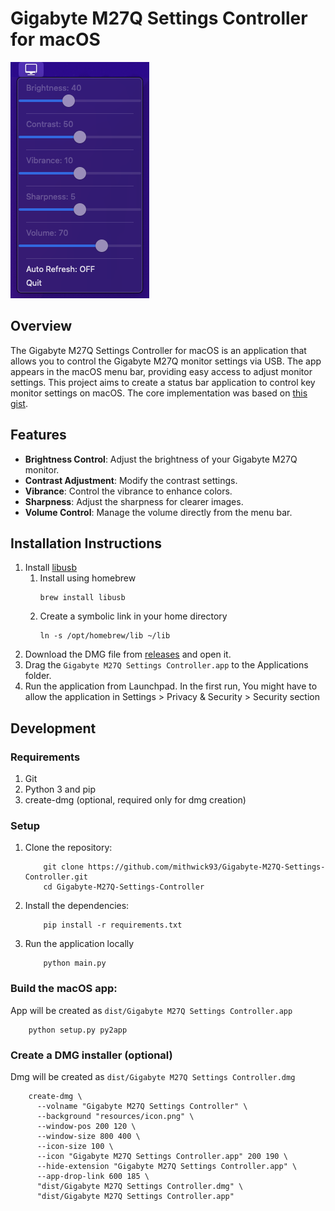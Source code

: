 # Gigabyte M27Q Settings Controller for macOS

![sample](resources/sample.png)

## Overview

The Gigabyte M27Q Settings Controller for macOS is an application that allows you to control the Gigabyte M27Q monitor
settings via USB.
The app appears in the macOS menu bar, providing easy access to adjust monitor settings.
This project aims to create a status bar application to control key monitor settings on macOS.
The core implementation was based on [this gist](https://gist.github.com/wadimw/4ac972d07ed1f3b6f22a101375ecac41).

## Features

- **Brightness Control**: Adjust the brightness of your Gigabyte M27Q monitor.
- **Contrast Adjustment**: Modify the contrast settings.
- **Vibrance**: Control the vibrance to enhance colors.
- **Sharpness**: Adjust the sharpness for clearer images.
- **Volume Control**: Manage the volume directly from the menu bar.

## Installation Instructions

1. Install [libusb](https://libusb.info/)
    1. Install using homebrew
        ```shell 
        brew install libusb
        ```
    2. Create a symbolic link in your home directory
        ```shell
        ln -s /opt/homebrew/lib ~/lib
        ```
2. Download the DMG file from [releases](https://github.com/mithwick93/Gigabyte-M27Q-Settings-Controller/releases) and
   open it.
3. Drag the `Gigabyte M27Q Settings Controller.app` to the Applications folder.
4. Run the application from Launchpad. In the first run, You might have to allow the application in Settings > Privacy &
   Security > Security section

## Development

### Requirements

1. Git
2. Python 3 and pip
3. create-dmg (optional, required only for dmg creation)

### Setup

1. Clone the repository:

    ```shell
        git clone https://github.com/mithwick93/Gigabyte-M27Q-Settings-Controller.git
        cd Gigabyte-M27Q-Settings-Controller
    ```

2. Install the dependencies:

    ```shell
        pip install -r requirements.txt
    ```

3. Run the application locally

    ```shell
        python main.py
    ```

### Build the macOS app:

App will be created as  ``dist/Gigabyte M27Q Settings Controller.app``

```shell
    python setup.py py2app
```

### Create a DMG installer (optional)

Dmg will be created as ``dist/Gigabyte M27Q Settings Controller.dmg``

```shell
    create-dmg \
      --volname "Gigabyte M27Q Settings Controller" \
      --background "resources/icon.png" \
      --window-pos 200 120 \
      --window-size 800 400 \
      --icon-size 100 \
      --icon "Gigabyte M27Q Settings Controller.app" 200 190 \
      --hide-extension "Gigabyte M27Q Settings Controller.app" \
      --app-drop-link 600 185 \
      "dist/Gigabyte M27Q Settings Controller.dmg" \
      "dist/Gigabyte M27Q Settings Controller.app"
```
